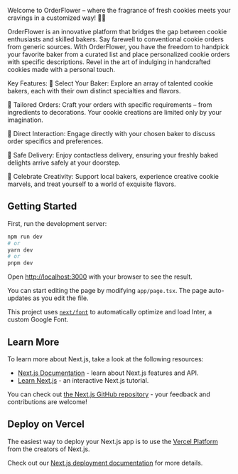 Welcome to OrderFlower – where the fragrance of fresh cookies meets your cravings in a customized way! 🌼🍪

OrderFlower is an innovative platform that bridges the gap between cookie enthusiasts and skilled bakers. Say farewell to conventional cookie orders from generic sources. With OrderFlower, you have the freedom to handpick your favorite baker from a curated list and place personalized cookie orders with specific descriptions. Revel in the art of indulging in handcrafted cookies made with a personal touch.

Key Features:
🍪 Select Your Baker: Explore an array of talented cookie bakers, each with their own distinct specialties and flavors.

🎨 Tailored Orders: Craft your orders with specific requirements – from ingredients to decorations. Your cookie creations are limited only by your imagination.

💬 Direct Interaction: Engage directly with your chosen baker to discuss order specifics and preferences.

🚚 Safe Delivery: Enjoy contactless delivery, ensuring your freshly baked delights arrive safely at your doorstep.

🌟 Celebrate Creativity: Support local bakers, experience creative cookie marvels, and treat yourself to a world of exquisite flavors.

## Getting Started

First, run the development server:

```bash
npm run dev
# or
yarn dev
# or
pnpm dev
```

Open [http://localhost:3000](http://localhost:3000) with your browser to see the result.

You can start editing the page by modifying `app/page.tsx`. The page auto-updates as you edit the file.

This project uses [`next/font`](https://nextjs.org/docs/basic-features/font-optimization) to automatically optimize and load Inter, a custom Google Font.

## Learn More

To learn more about Next.js, take a look at the following resources:

- [Next.js Documentation](https://nextjs.org/docs) - learn about Next.js features and API.
- [Learn Next.js](https://nextjs.org/learn) - an interactive Next.js tutorial.

You can check out [the Next.js GitHub repository](https://github.com/vercel/next.js/) - your feedback and contributions are welcome!

## Deploy on Vercel

The easiest way to deploy your Next.js app is to use the [Vercel Platform](https://vercel.com/new?utm_medium=default-template&filter=next.js&utm_source=create-next-app&utm_campaign=create-next-app-readme) from the creators of Next.js.

Check out our [Next.js deployment documentation](https://nextjs.org/docs/deployment) for more details.
